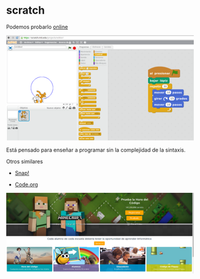 # scratch

Podemos probarlo [online](https://scratch.mit.edu/projects/editor/)

![scratch](./imagenes/scratch.png)

Está pensado para enseñar a programar sin la complejidad de la sintaxis.

Otros similares

* [Snap!](snap.berkeley.edu)

* [Code.org](Code.org)

![code](./imagenes/code.png)